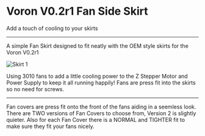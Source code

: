 # Voron V0.2r1 Fan Side Skirt
 Add a touch of cooling to your skirts

------------------------------------------------------------------------------

A simple Fan Skirt designed to fit neatly with the OEM style skirts for the Voron V0.2r1

![Skirt 1](https://github.com/user-attachments/assets/e1753681-44a3-47b6-ac9e-df994f808252)

Using 3010 fans to add a little cooling power to the Z Stepper Motor and Power Supply to keep it all running happily!
Fans are press fit into the skirts so no need for screws.

------------------------------------------------------------------------------

Fan covers are press fit onto the front of the fans aiding in a seemless look.
There are TWO versions of Fan Covers to choose from, Version 2 is slightly quieter.
Also for each Fan Cover there is a NORMAL and TIGHTER fit to make sure they fit your fans nicely. 
